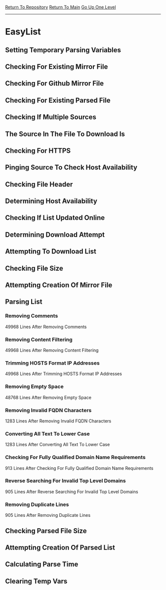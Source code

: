 [Return To Repository](https://github.com/deathbybandaid/piholeparser/)
[Return To Main](https://github.com/deathbybandaid/piholeparser/blob/master/RecentRunLogs/Mainlog.md)
[Go Up One Level](https://github.com/deathbybandaid/piholeparser/blob/master/RecentRunLogs/TopLevelScripts/30-Processing-External-Blacklists.md)
____________________________________
# EasyList
## Setting Temporary Parsing Variables
## Checking For Existing Mirror File
## Checking For Github Mirror File
## Checking For Existing Parsed File
## Checking If Multiple Sources
## The Source In The File To Download Is
## Checking For HTTPS
## Pinging Source To Check Host Availability
## Checking File Header
## Determining Host Availability
## Checking If List Updated Online
## Determining Download Attempt
## Attempting To Download List
## Checking File Size
## Attempting Creation Of Mirror File
## Parsing List
### Removing Comments
49968 Lines After Removing Comments
### Removing Content Filtering
49968 Lines After Removing Content Filtering
### Trimming HOSTS Format IP Addresses
49968 Lines After Trimming HOSTS Format IP Addresses
### Removing Empty Space
48768 Lines After Removing Empty Space
### Removing Invalid FQDN Characters
1283 Lines After Removing Invalid FQDN Characters
### Converting All Text To Lower Case
1283 Lines After Converting All Text To Lower Case
### Checking For Fully Qualified Domain Name Requirements
913 Lines After Checking For Fully Qualified Domain Name Requirements
### Reverse Searching For Invalid Top Level Domains
905 Lines After Reverse Searching For Invalid Top Level Domains
### Removing Duplicate Lines
905 Lines After Removing Duplicate Lines
## Checking Parsed File Size
## Attempting Creation Of Parsed List
## Calculating Parse Time
## Clearing Temp Vars
